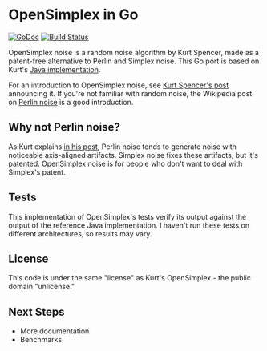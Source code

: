 OpenSimplex in Go
=================


[![GoDoc](https://godoc.org/github.com/ojrac/opensimplex-go?status.svg)](http://godoc.org/github.com/ojrac/opensimplex-go)
[![Build Status](https://travis-ci.org/ojrac/opensimplex-go.svg?branch=master)](https://travis-ci.org/ojrac/opensimplex-go)

OpenSimplex noise is a random noise algorithm by Kurt Spencer, made as a
patent-free alternative to Perlin and Simplex noise. This Go port is based on
Kurt's [Java implementation](https://gist.github.com/KdotJPG/b1270127455a94ac5d19).

For an introduction to OpenSimplex noise, see [Kurt Spencer's
post](http://uniblock.tumblr.com/post/97868843242/noise) announcing it. If
you're not familiar with random noise, the Wikipedia post on [Perlin
noise](https://en.wikipedia.org/wiki/Perlin_noise) is a good introduction.


Why not Perlin noise?
---------------------

As Kurt explains [in his
post](http://uniblock.tumblr.com/post/97868843242/noise), Perlin noise tends to
generate noise with noticeable axis-aligned artifacts. Simplex noise fixes
these artifacts, but it's patented. OpenSimplex noise is for people who don't
want to deal with Simplex's patent.


Tests
-----------
This implementation of OpenSimplex's tests verify its output against the output
of the reference Java implementation. I haven't run these tests on different
architectures, so results may vary.

License
-------
This code is under the same "license" as Kurt's OpenSimplex - the public domain
"unlicense."

Next Steps
----------
* More documentation
* Benchmarks
